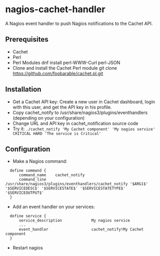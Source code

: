 # nagios-cachet-handler
A Nagios event handler to push Nagios notifications to the Cachet API.

## Prerequisites

- Cachet
- Perl
- Perl Modules
  dnf install perl-WWW-Curl perl-JSON
- Clone and install the Cachet Perl module
  git clone https://github.com/foobarable/cachet.pl.git

## Installation

- Get a Cachet API key: Create a new user in Cachet dashboard, login with this user, and get the API key in his profile.
- Copy cachet_notify to /usr/share/nagios3/plugins/eventhandlers (depending on your configuration)
- Change URL and API key in cachet_notification source code
- Try it: `./cachet_notify 'My Cachet component' 'My nagios service' CRITICAL HARD 'The service is Critical'`

## Configuration

- Make a Nagios command:
```
  define command {
      command_name    cachet_notify
      command_line    /usr/share/nagios3/plugins/eventhandlers/cachet_notify '$ARG1$' '$SERVICEDESC$' '$SERVICESTATE$' '$SERVICESTATETYPE$' '$SERVICEOUTPUT$'
  }
```
- Add an event handler on your services:
```
  define service {
      service_description             My nagios service
      ...
      event_handler                   cachet_notify!My Cachet component
  }
```
- Restart nagios
